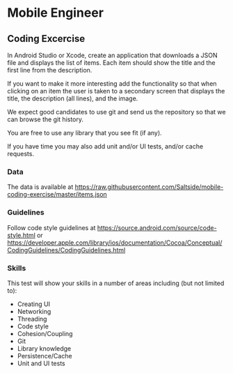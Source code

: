 # Mobile Engineer

## Coding Excercise

In Android Studio or Xcode, create an application that downloads a JSON file and displays the list of items. Each item should show the title and the first line from the description.

If you want to make it more interesting add the functionality so that when clicking on an item the user is taken to a secondary screen that displays the title, the description (all lines), and the image.

We expect good candidates to use git and send us the repository so that we can browse the git history.

You are free to use any library that you see fit (if any). 

If you have time you may also add unit and/or UI tests, and/or cache requests.

### Data

The data is available at https://raw.githubusercontent.com/Saltside/mobile-coding-exercise/master/items.json

### Guidelines

Follow code style guidelines at https://source.android.com/source/code-style.html or https://developer.apple.com/library/ios/documentation/Cocoa/Conceptual/CodingGuidelines/CodingGuidelines.html

### Skills

This test will show your skills in a number of areas including (but not limited to):

- Creating UI
- Networking
- Threading
- Code style
- Cohesion/Coupling
- Git
- Library knowledge
- Persistence/Cache
- Unit and UI tests
